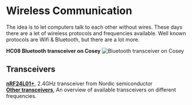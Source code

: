# Wireless Communication

The idea is to let computers talk to each other without wires.
These days there are a let of wireless protocols and frequencies available.
Well known protocols are Wifi & Bluetooth, but there are a lot more.

**HC08 Bluetooth transceiver on Cosey**
![Bluetooth transceiver on Cosey](https://user-images.githubusercontent.com/11397265/154851513-89f2aa56-e81e-4f08-8133-72f2d0fa27ec.jpg)

## Transceivers

[**nRF24L01+**](nRf24L01+), 2.4GHz transceiver from Nordic semiconductor  
[**Other transceivers**](https://nl.aliexpress.com/premium/transceivers.html?trafficChannel=ppc&SearchText=transceivers&ltype=premium&SortType=price_asc&minPrice=1.5&maxPrice=12&page=1&groupsort=1&CatId=0), An overview of available transceivers on different frequencies.  

